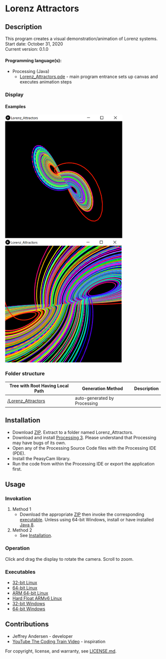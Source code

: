 # Lorenz Attractors

## Description
This program creates a visual demonstration/animation of Lorenz systems. <br>
Start date: October 31, 2020 <br>
Current version: 0.1.0 <br>
#### Programming language(s):
- Processing (Java)
	- [Lorenz_Attractors.pde](Lorenz_Attractors.pde) - main program entrance sets up canvas and executes animation steps

### Display
#### Examples
<img src="Picture1.png" alt="Example 1 Picture 1" height="400"/>
<img src="Picture2.png" alt="Example 1 Picture 2" height="400"/>

### Folder structure
| Tree with Root Having Local Path | Generation Method | Description |
| -------------------------------- | ----------------- | ----------- |
| [/Lorenz_Attractors](https://github.com/anderjef/Lorenz_Attractors) | auto-generated by Processing | <!-- --> |

## Installation
- Download [ZIP](https://github.com/anderjef/Lorenz_Attractors/archive/Lorenz_Attractors.zip). Extract to a folder named Lorenz_Attractors.
- Download and install [Processing 3](https://processing.org/). Please understand that Processing may have bugs of its own.
- Open any of the Processing Source Code files with the Processing IDE (PDE).
- Install the PeasyCam library.
- Run the code from within the Processing IDE or export the application first.

## Usage
### Invokation
1. Method 1
	- Download the appropriate [ZIP](https://github.com/anderjef/Lorenz_Attractors/archive/Lorenz_Attractors.zip) then invoke the corresponding [executable](#Executables). Unless using 64-bit Windows, install or have installed [Java 8](https://java.com/en/download/).
2. Method 2
	- See [Installation](#Installation).

### Operation
Click and drag the display to rotate the camera. Scroll to zoom.

### Executables
- [32-bit Linux](https://github.com/anderjef/Lorenz_Attractors/tree/main/application.linux32/Lorenz_Attractors)
- [64-bit Linux](https://github.com/anderjef/Lorenz_Attractors/tree/main/application.linux64/Lorenz_Attractors)
- [ARM 64-bit Linux](https://github.com/anderjef/Lorenz_Attractors/tree/main/application.linux-arm64/Lorenz_Attractors)
- [Hard Float ARMv6 Linux](https://github.com/anderjef/Lorenz_Attractors/tree/main/application.linux-armv6hf/Lorenz_Attractors)
- [32-bit Windows](https://github.com/anderjef/Lorenz_Attractors/tree/main/application.windows32/Lorenz_Attractors.exe)
- [64-bit Windows](https://github.com/anderjef/Lorenz_Attractors/tree/main/application.windows64/Lorenz_Attractors.exe)

## Contributions
- Jeffrey Andersen - developer
- [YouTube The Coding Train Video](https://www.youtube.com/watch?v=f0lkz2gSsIk) - inspiration

For copyright, license, and warranty, see [LICENSE.md](https://github.com/anderjef/Lorenz_Attractors/LICENSE.md).